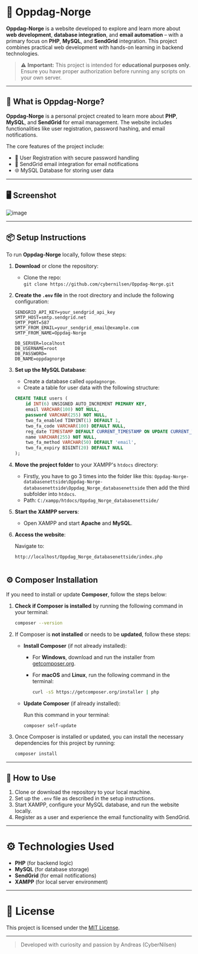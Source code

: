 # 🔧 Oppdag-Norge

**Oppdag-Norge** is a website developed to explore and learn more about **web development**, **database integration**, and **email automation** – with a primary focus on **PHP**, **MySQL**, and **SendGrid** integration. This project combines practical web development with hands-on learning in backend technologies.

> ⚠️ **Important:** This project is intended for **educational purposes only**. Ensure you have proper authorization before running any scripts on your own server.

---

## 🧠 What is Oppdag-Norge?

**Oppdag-Norge** is a personal project created to learn more about **PHP**, **MySQL**, and **SendGrid** for email management. The website includes functionalities like user registration, password hashing, and email notifications.

The core features of the project include:
- 🔑 User Registration with secure password handling
- 📧 SendGrid email integration for email notifications
- 🌐 MySQL Database for storing user data

---

## 🖥️ Screenshot

![image](https://github.com/user-attachments/assets/1f09dc6a-66a8-4faf-9c22-139449258a9b)

---

## 📦 Setup Instructions

To run **Oppdag-Norge** locally, follow these steps:

1. **Download** or clone the repository:
    - Clone the repo:  
      `git clone https://github.com/cybernilsen/Oppdag-Norge.git`
  
2. **Create the `.env` file** in the root directory and include the following configuration:

    ```plaintext
    SENDGRID_API_KEY=your_sendgrid_api_key
    SMTP_HOST=smtp.sendgrid.net
    SMTP_PORT=587
    SMTP_FROM_EMAIL=your_sendgrid_email@example.com
    SMTP_FROM_NAME=Oppdag-Norge

    DB_SERVER=localhost
    DB_USERNAME=root
    DB_PASSWORD=
    DB_NAME=oppdagnorge
    ```

3. **Set up the MySQL Database**:

   - Create a database called `oppdagnorge`.
   - Create a table for user data with the following structure:

    ```sql
    CREATE TABLE users (
        id INT(6) UNSIGNED AUTO_INCREMENT PRIMARY KEY,
        email VARCHAR(100) NOT NULL,
        password VARCHAR(255) NOT NULL,
        two_fa_enabled TINYINT(1) DEFAULT 1,
        two_fa_code VARCHAR(100) DEFAULT NULL,
        reg_date TIMESTAMP DEFAULT CURRENT_TIMESTAMP ON UPDATE CURRENT_TIMESTAMP,
        name VARCHAR(255) NOT NULL,
        two_fa_method VARCHAR(50) DEFAULT 'email',
        two_fa_expiry BIGINT(20) DEFAULT NULL
    );
    ```

4. **Move the project folder** to your XAMPP's `htdocs` directory:

   - Firstly, you have to go 3 times into the folder like this: `Oppdag-Norge-databasenettside\Oppdag-Norge-databasenettside\Oppdag_Norge_databasenettside` then add the third subfolder into `htdocs`.
   - Path: `C:/xampp/htdocs/Oppdag_Norge_databasenettside/`

5. **Start the XAMPP servers**:

   - Open XAMPP and start **Apache** and **MySQL**.

6. **Access the website**:

   Navigate to:

   ```plaintext
   http://localhost/Oppdag_Norge_databasenettside/index.php


## ⚙️ Composer Installation

If you need to install or update **Composer**, follow the steps below:

1. **Check if Composer is installed** by running the following command in your terminal:

    ```bash
    composer --version
    ```

2. If Composer is **not installed** or needs to be **updated**, follow these steps:

    - **Install Composer** (if not already installed):
      
      - For **Windows**, download and run the installer from [getcomposer.org](https://getcomposer.org/download/).
      
      - For **macOS** and **Linux**, run the following command in the terminal:

        ```bash
        curl -sS https://getcomposer.org/installer | php
        ```

    - **Update Composer** (if already installed):

      Run this command in your terminal:

      ```bash
      composer self-update
      ```

3. Once Composer is installed or updated, you can install the necessary dependencies for this project by running:

    ```bash
    composer install
    ```

---

## 🚀 How to Use

1. Clone or download the repository to your local machine.
2. Set up the `.env` file as described in the setup instructions.
3. Start XAMPP, configure your MySQL database, and run the website locally.
4. Register as a user and experience the email functionality with SendGrid.

---

# ⚙️ Technologies Used

- **PHP** (for backend logic)
- **MySQL** (for database storage)
- **SendGrid** (for email notifications)
- **XAMPP** (for local server environment)

---

# 📜 License

This project is licensed under the [MIT License](LICENSE).

---

> Developed with curiosity and passion by Andreas (CyberNilsen)
